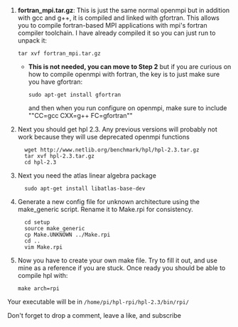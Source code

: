 1. **fortran_mpi.tar.gz**: This is just the same normal openmpi but in addition with gcc and g++, it is compiled and linked with gfortran. This allows you to
compile fortran-based MPI applications with mpi's fortran compiler toolchain. I have already compiled it so you can just run to unpack it:

    ```tar xvf fortran_mpi.tar.gz```
  
    - **This is not needed, you can move to Step 2** but if you are curious on how to compile openmpi with fortran, the key is to just make sure you have gfortran:
  
      ```sudo apt-get install gfortran```
    
      and then when you run configure on openmpi, make sure to include ""CC=gcc CXX=g++ FC=gfortran""
      
2. Next you should get hpl 2.3. Any previous versions will probably not work because they will use deprecated openmpi functions

      ```
        wget http://www.netlib.org/benchmark/hpl/hpl-2.3.tar.gz
        tar xvf hpl-2.3.tar.gz
        cd hpl-2.3
      ```
3. Next you need the atlas linear algebra package

      ```
        sudo apt-get install libatlas-base-dev
      ```
3. Generate a new config file for unknown architecture using the make_generic script. Rename it to Make.rpi for consistency.

      ```
        cd setup
        source make_generic
        cp Make.UNKNOWN ../Make.rpi
        cd ..
        vim Make.rpi
      ```
4. Now you have to create your own make file. Try to fill it out, and use mine as a reference if you are stuck. Once ready you should be able to compile hpl with:

      ```make arch=rpi```

Your executable will be in ```/home/pi/hpl-rpi/hpl-2.3/bin/rpi/```

Don't forget to drop a comment, leave a like, and subscribe
